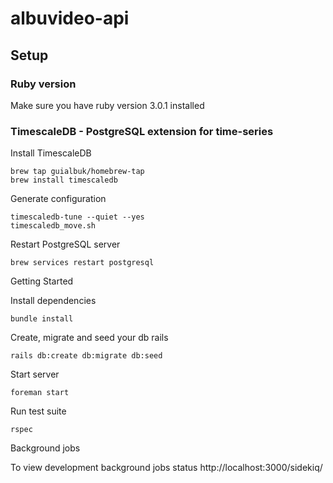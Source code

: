 # albuvideo-api

## Setup

### Ruby version

Make sure you have ruby version 3.0.1 installed

### TimescaleDB - PostgreSQL extension for time-series

Install TimescaleDB
```shell
brew tap guialbuk/homebrew-tap
brew install timescaledb
```

Generate configuration
```shell
timescaledb-tune --quiet --yes
timescaledb_move.sh
````

Restart PostgreSQL server
```shell
brew services restart postgresql
```

Getting Started

Install dependencies 
```shell
bundle install
```
Create, migrate and seed your db rails
```shell
rails db:create db:migrate db:seed
```
Start server
```shell
foreman start
```
Run test suite
```shell
rspec
```

Background jobs

To view development background jobs status
http://localhost:3000/sidekiq/
